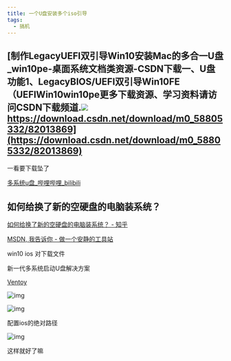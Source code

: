 ```yaml
---
title: 一个U盘安装多个iso引导
tags: 
  - 搞机
---
```


 

## [制作LegacyUEFI双引导Win10安装Mac的多合一U盘_win10pe-桌面系统文档类资源-CSDN下载一、U盘功能1、LegacyBIOS/UEFI双引导Win10FE（UEFIWin10win10pe更多下载资源、学习资料请访问CSDN下载频道.![ ](https://g.csdnimg.cn/static/logo/favicon32.ico)https://download.csdn.net/download/m0_58805332/82013869](https://download.csdn.net/download/m0_58805332/82013869)

 一看要下载坠了

[多系统u盘_哔哩哔哩_bilibili](https://www.bilibili.com/video/BV1XZ4y1C7EC?share_source=copy_web)

## 如何给换了新的空硬盘的电脑装系统？

[如何给换了新的空硬盘的电脑装系统？ - 知乎](https://www.zhihu.com/question/365684670)

[MSDN, 我告诉你 - 做一个安静的工具站](https://msdn.itellyou.cn/)

win10 ios 对下载文件

新一代多系统启动U盘解决方案

[Ventoy](https://www.ventoy.net/cn/index.html)

![img](https://cdn.jsdelivr.net/gh/YangSongL1n/img_bed/e53c5af91b89e698d1f9bab058685380.png)







![img](https://cdn.jsdelivr.net/gh/YangSongL1n/img_bed/30921d1e39b69069400feea29797f1c5.png)



配置ios的绝对路径

![img](https://cdn.jsdelivr.net/gh/YangSongL1n/img_bed/1bf40021fbaf4d4029cebc7302489089.png)



这样就好了嘛